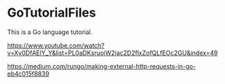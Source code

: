 # GoTutorialFiles
This is a Go language tutorial.

https://www.youtube.com/watch?v=Xy0DfAElY_Y&list=PL0aDKsruoiW2jac2D2flxZofQLfEOc2GU&index=49

https://medium.com/rungo/making-external-http-requests-in-go-eb4c015f8839
